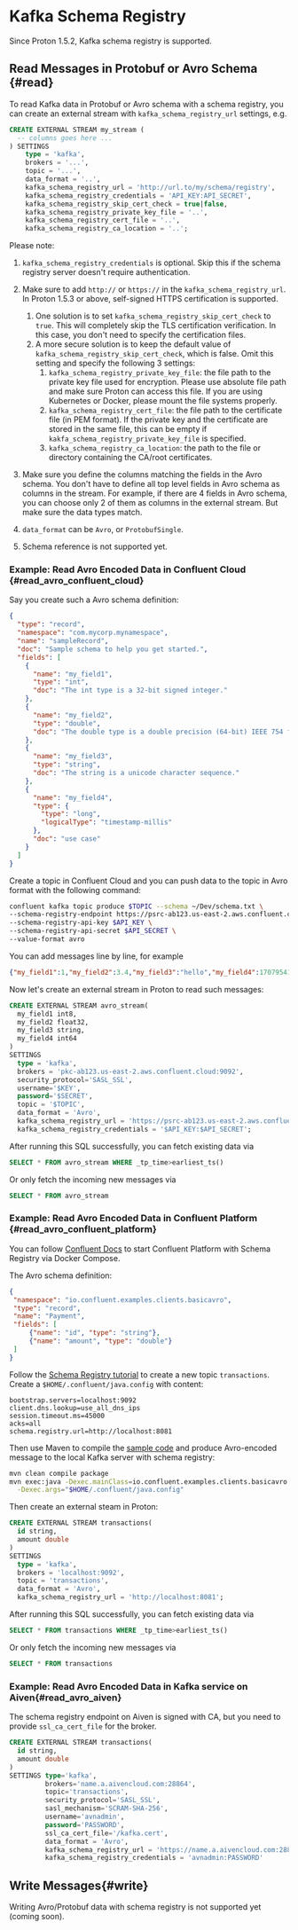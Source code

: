 # Kafka Schema Registry

Since Proton 1.5.2, Kafka schema registry is supported.

## Read Messages in Protobuf or Avro Schema {#read}

To read Kafka data in Protobuf or Avro schema with a schema registry, you can create an external stream with `kafka_schema_registry_url` settings, e.g.

```sql
CREATE EXTERNAL STREAM my_stream (
  -- columns goes here ...
) SETTINGS
    type = 'kafka',
    brokers = '...',
    topic = '...',
    data_format = '..',
    kafka_schema_registry_url = 'http://url.to/my/schema/registry',
    kafka_schema_registry_credentials = 'API_KEY:API_SECRET',
    kafka_schema_registry_skip_cert_check = true|false,
    kafka_schema_registry_private_key_file = '..',
    kafka_schema_registry_cert_file = '..',
    kafka_schema_registry_ca_location = '..';
```

Please note:

1. `kafka_schema_registry_credentials` is optional. Skip this if the schema registry server doesn't require authentication. 
2. Make sure to add `http://` or `https://` in the `kafka_schema_registry_url`. In Proton 1.5.3 or above, self-signed HTTPS certification is supported.
   1. One solution is to set `kafka_schema_registry_skip_cert_check` to `true`. This will completely skip the TLS certification verification. In this case, you don't need to specify the certification files.
   2. A more secure solution is to keep the default value of `kafka_schema_registry_skip_cert_check`, which is false. Omit this setting and specify the following 3 settings:
      1. `kafka_schema_registry_private_key_file`: the file path to the private key file used for encryption. Please use absolute file path and make sure Proton can access this file. If you are using Kubernetes or Docker, please mount the file systems properly.
      2. `kafka_schema_registry_cert_file`: the file path to the certificate file (in PEM format). If the private key and the certificate are stored in the same file, this can be empty if `kakfa_schema_registry_private_key_file` is specified.
      3. `kafka_schema_registry_ca_location`: the path to the file or directory containing the CA/root certificates.

3. Make sure you define the columns matching the fields in the Avro schema. You don't have to define all top level fields in Avro schema as columns in the stream. For example, if there are 4 fields in Avro schema, you can choose only 2 of them as columns in the external stream. But make sure the data types match.
4. `data_format` can be `Avro`, or `ProtobufSingle`. 
5. Schema reference is not supported yet.

### Example: Read Avro Encoded Data in Confluent Cloud {#read_avro_confluent_cloud}

Say you create such a Avro schema definition:

```json
{
  "type": "record",
  "namespace": "com.mycorp.mynamespace",
  "name": "sampleRecord",
  "doc": "Sample schema to help you get started.",
  "fields": [
    {
      "name": "my_field1",
      "type": "int",
      "doc": "The int type is a 32-bit signed integer."
    },
    {
      "name": "my_field2",
      "type": "double",
      "doc": "The double type is a double precision (64-bit) IEEE 754 floating-point number."
    },
    {
      "name": "my_field3",
      "type": "string",
      "doc": "The string is a unicode character sequence."
    },
    {
      "name": "my_field4",
      "type": {
        "type": "long",
        "logicalType": "timestamp-millis"
      },
      "doc": "use case"
    }
  ]
}
```

Create a topic in Confluent Cloud and you can push data to the topic in Avro format with the following command:

```bash
confluent kafka topic produce $TOPIC --schema ~/Dev/schema.txt \
--schema-registry-endpoint https://psrc-ab123.us-east-2.aws.confluent.cloud \
--schema-registry-api-key $API_KEY \
--schema-registry-api-secret $API_SECRET \
--value-format avro
```

You can add messages line by line, for example

```json
{"my_field1":1,"my_field2":3.4,"my_field3":"hello","my_field4":1707954127790}
```

Now let's create an external stream in Proton to read such messages:

```sql
CREATE EXTERNAL STREAM avro_stream(
  my_field1 int8,
  my_field2 float32,
  my_field3 string,
  my_field4 int64
)
SETTINGS
  type = 'kafka',
  brokers = 'pkc-ab123.us-east-2.aws.confluent.cloud:9092',
  security_protocol='SASL_SSL', 
  username='$KEY', 
  password='$SECRET',
  topic = '$TOPIC',
  data_format = 'Avro',
  kafka_schema_registry_url = 'https://psrc-ab123.us-east-2.aws.confluent.cloud',
  kafka_schema_registry_credentials = '$API_KEY:$API_SECRET';
```

After running this SQL successfully, you can fetch existing data via

```sql
SELECT * FROM avro_stream WHERE _tp_time>earliest_ts()
```

Or only fetch the incoming new messages via

```sql
SELECT * FROM avro_stream
```

### Example: Read Avro Encoded Data in Confluent Platform {#read_avro_confluent_platform}

You can follow [Confluent Docs](https://docs.confluent.io/platform/7.6/platform-quickstart.html#quickstart) to start Confluent Platform with Schema Registry via Docker Compose.

The Avro schema definition:

```json
{
 "namespace": "io.confluent.examples.clients.basicavro",
 "type": "record",
 "name": "Payment",
 "fields": [
     {"name": "id", "type": "string"},
     {"name": "amount", "type": "double"}
 ]
}
```

Follow the [Schema Registry tutorial](https://docs.confluent.io/platform/7.6/schema-registry/schema_registry_onprem_tutorial.html) to create a new topic `transactions`. Create a `$HOME/.confluent/java.config` with content:

```properties
bootstrap.servers=localhost:9092
client.dns.lookup=use_all_dns_ips
session.timeout.ms=45000
acks=all
schema.registry.url=http://localhost:8081
```

Then use Maven to compile the [sample code](https://github.com/confluentinc/examples/tree/7.5.0-post/clients/avro) and produce Avro-encoded message to the local Kafka server with schema registry:

```bash
mvn clean compile package
mvn exec:java -Dexec.mainClass=io.confluent.examples.clients.basicavro.ProducerExample \
  -Dexec.args="$HOME/.confluent/java.config"
```

Then create an external steam in Proton:

```sql
CREATE EXTERNAL STREAM transactions(
  id string,
  amount double
)
SETTINGS
  type = 'kafka',
  brokers = 'localhost:9092',
  topic = 'transactions',
  data_format = 'Avro',
  kafka_schema_registry_url = 'http://localhost:8081';
```

After running this SQL successfully, you can fetch existing data via

```sql
SELECT * FROM transactions WHERE _tp_time>earliest_ts()
```

Or only fetch the incoming new messages via

```sql
SELECT * FROM transactions
```

### Example: Read Avro Encoded Data in Kafka service on Aiven{#read_avro_aiven}

The schema registry endpoint on Aiven is signed with CA, but you need to provide `ssl_ca_cert_file` for the broker.

```sql
CREATE EXTERNAL STREAM transactions(
  id string,
  amount double
)
SETTINGS type='kafka', 
         brokers='name.a.aivencloud.com:28864',
         topic='transactions',
         security_protocol='SASL_SSL', 
         sasl_mechanism='SCRAM-SHA-256',
         username='avnadmin', 
         password='PASSWORD',
         ssl_ca_cert_file='/kafka.cert',
         data_format = 'Avro',
         kafka_schema_registry_url = 'https://name.a.aivencloud.com:28856',
         kafka_schema_registry_credentials = 'avnadmin:PASSWORD'
```



## Write Messages{#write}

Writing Avro/Protobuf data with schema registry is not supported yet (coming soon).

